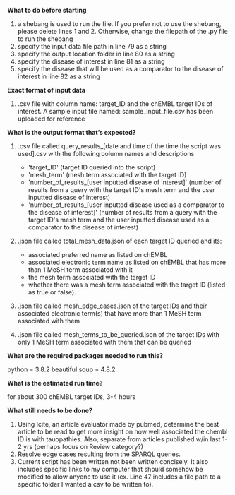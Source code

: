 **What to do before starting** 

1) a shebang is used to run the file. If you prefer not to use the shebang, please delete lines 1 and 2. Otherwise, change the filepath of the .py file to run the shebang
2) specify the input data file path in line 79 as a string
3) specify the output location folder in line 80 as a string
4) specify the disease of interest in line 81 as a string
5) specify the disease that will be used as a comparator to the disease of interest in line 82 as a string

**Exact format of input data**

1) .csv file with column name: target_ID and the chEMBL target IDs of interest. A sample input file named: sample_input_file.csv has been uploaded for reference

**What is the output format that’s expected?**

1) .csv file called query_results_[date and time of the time the script was used].csv with the following column names and descriptions
    - 'target_ID' (target ID queried into the script)
    - 'mesh_term' (mesh term associated with the target ID)
    - 'number_of_results_[user inputted disease of interest]' (number of results from a query with the target ID's mesh term and the user inputted disease of interest)
    - 'number_of_results_[user inputted disease used as a comparator to the disease of interest]' (number of results from a query with the target ID's mesh term and the user inputted disease used as a comparator to the disease of interest)

2) .json file called total_mesh_data.json of each target ID queried and its: 
    - associated preferred name as listed on chEMBL
    - associated electronic term name as listed on chEMBL that has more than 1 MeSH term associated with it
    - the mesh term associated with the target ID
    - whether there was a mesh term associated with the target ID (listed as true or false).

3) .json file called mesh_edge_cases.json of the target IDs and their associated electronic term(s) that have more than 1 MeSH term associated with them

4) .json file called mesh_terms_to_be_queried.json of the target IDs with only 1 MeSH term associated with them that can be queried

**What are the required packages needed to run this?**

python = 3.8.2
beautiful soup = 4.8.2

**What is the estimated run time?**

for about 300 chEMBL target IDs, 3-4 hours

**What still needs to be done?**

1. Using Icite, an article evaluator made by pubmed, determine the best article to be read to get more insight on how well associated the chembl ID is with tauopathies. Also, separate from articles published w/in last 1-2 yrs (perhaps focus on Review category?)
2. Resolve edge cases resulting from the SPARQL queries.
3. Current script has been written not been written concisely. It also includes specific links to my computer that should somehow be modified to allow anyone to use it (ex. Line 47 includes a file path to a specific folder I wanted a csv to be written to).
